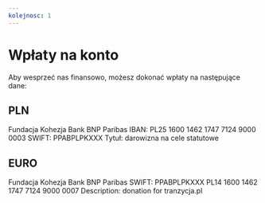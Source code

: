 ```yaml
---
kolejnosc: 1  
---
```

# Wpłaty na konto

Aby wesprzeć nas finansowo, możesz dokonać wpłaty na następujące dane:

## PLN
Fundacja Kohezja
Bank BNP Paribas
IBAN: PL25 1600 1462 1747 7124 9000 0003
SWIFT: PPABPLPKXXX
Tytuł: darowizna na cele statutowe

## EURO
Fundacja Kohezja
Bank BNP Paribas
SWIFT: PPABPLPKXXX
PL14 1600 1462 1747 7124 9000 0007
Description: donation for tranzycja.pl
